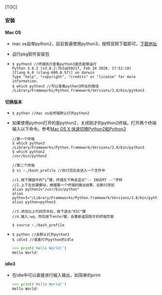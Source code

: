 [TOC]

### 安装

#### Mac OS

- mac os自带python2，目前普遍使用python3，按照官网下载即可，[下载地址](https://www.python.org/downloads/mac-osx/)

- 运行pkg软件安装包

- ```shell
  $ python3 //终端执行查看python3是否能够运行
  Python 3.8.2 (v3.8.2:7b3ab5921f, Feb 24 2020, 17:52:18) 
  [Clang 6.0 (clang-600.0.57)] on darwin
  Type "help", "copyright", "credits" or "license" for more information.
  $ which python3 //可以查看python3所在的路径
  /Library/Frameworks/Python.framework/Versions/3.8/bin/python3
  ```

#### 切换版本

- ```shell
  $ python //mac os在终端默认打开python2
  ```

- 如果使用python打开的是python2，关闭刚才的python2终端，打开两个终端输入以下命令。参考[Mac OS X 快速切换Python2和Python3](https://blog.csdn.net/mickjoust/article/details/82345504)

  ```shell
  //第一个终端
  $ which python3
  /Library/Frameworks/Python.framework/Versions/3.8/bin/python3
  $ which python2
  /usr/bin/python2
  ```

  ```shell
  //第二个终端
  $ vi ~./bash_profile //执行完后会进入一个文件中
  
  //1.按下键盘中的“i”键，终端左下角会显示"-- INSERT --"字样
  //2.上下左右键挪动，根据第一个终端的输出结果，在新行添加
  alias python2="/usr/bin/python"
  alias python3="/Library/Frameworks/Python.framework/Versions/3.8/bin/python3"
  alias python=python3
  
  //3.添加以上代码完毕后，按下退出"ESC"键
  //4.输入:wq，然后按下enter键，会重新返回刚才的终端页面
  
  $ source ~./bash_profile
  ```

- ```shell
  $ python //会默认打开python3
  $ idle3 //或者打开python的idle
  ```

  ```python
  >>> print('Hello World!')
  Hello World!
  ```

#### idle3

- 在idle中可以直接进行输入输出，如简单的print

  ```python
  >>> print('Hello World!')
  Hello World!
  ```

  
